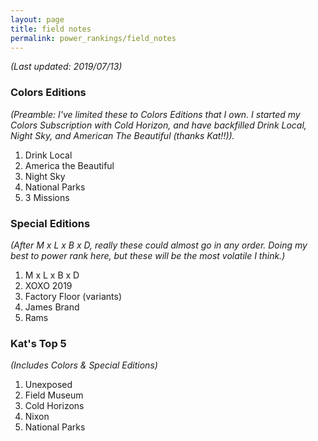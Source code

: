 ```yaml
---
layout: page
title: field notes
permalink: power_rankings/field_notes
---
```

*(Last updated: 2019/07/13)*

### Colors Editions

*(Preamble: I've limited these to Colors Editions that I own. I started my Colors Subscription with Cold Horizon, and have backfilled Drink Local, Night Sky, and American The Beautiful (thanks Kat!!)).*

1. Drink Local
2. America the Beautiful
3. Night Sky
4. National Parks
5. 3 Missions

### Special Editions

*(After M x L x B x D, really these could almost go in any order. Doing my best to power rank here, but these will be the most volatile I think.)*

1. M x L x B x D
2. XOXO 2019
3. Factory Floor (variants)
4. James Brand
5. Rams

### Kat's Top 5

*(Includes Colors & Special Editions)*

1. Unexposed
2. Field Museum
3. Cold Horizons
4. Nixon
5. National Parks
